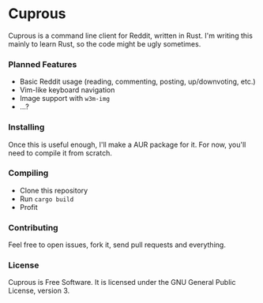 # Cuprous
Cuprous is a command line client for Reddit, written in Rust.
I'm writing this mainly to learn Rust, so the code might be ugly sometimes.

### Planned Features
  * Basic Reddit usage (reading, commenting, posting, up/downvoting, etc.)
  * Vim-like keyboard navigation
  * Image support with `w3m-img`
  * ...?

### Installing
Once this is useful enough, I'll make a AUR package for it. For now, you'll need to compile it from scratch.

### Compiling
   * Clone this repository
   * Run `cargo build`
   * Profit

### Contributing
Feel free to open issues, fork it, send pull requests and everything.

### License
Cuprous is Free Software. It is licensed under the GNU General Public License, version 3.
